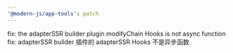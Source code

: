 ```yaml
---
'@modern-js/app-tools': patch
---
```


fix: the adapterSSR builder plugin modifyChain Hooks is not async function
fix: adapterSSR builder 插件的 adapterSSR Hooks 不是异步函数
